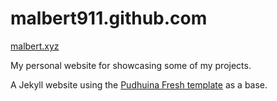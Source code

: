 # malbert911.github.com

[malbert.xyz](https://malbert.xyz)

My personal website for showcasing some of my projects.

A Jekyll website using the [Pudhuina Fresh template](https://github.com/ritijjain/pudhina-fresh) as a base.

